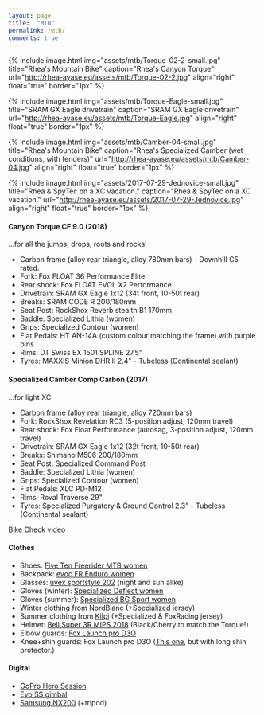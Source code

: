 ```yaml
---
layout: page
title:  "MTB"
permalink: /mtb/
comments: true
---
```

{% include image.html
  img="assets/mtb/Torque-02-2-small.jpg"
  title="Rhea's Mountain Bike"
  caption="Rhea's Canyon Torque"
  url="http://rhea-ayase.eu/assets/mtb/Torque-02-2.jpg"
  align="right"
  float="true"
  border="1px"
%}

{% include image.html
  img="assets/mtb/Torque-Eagle-small.jpg"
  title="SRAM GX Eagle drivetrain"
  caption="SRAM GX Eagle drivetrain"
  url="http://rhea-ayase.eu/assets/mtb/Torque-Eagle.jpg"
  align="right"
  float="true"
  border="1px"
%}

{% include image.html
  img="assets/mtb/Camber-04-small.jpg"
  title="Rhea's Mountain Bike"
  caption="Rhea's Specialized Camber (wet conditions, with fenders)"
  url="http://rhea-ayase.eu/assets/mtb/Camber-04.jpg"
  align="right"
  float="true"
  border="1px"
%}

{% include image.html
  img="assets/2017-07-29-Jednovice-small.jpg"
  title="Rhea & SpyTec on a XC vacation."
  caption="Rhea & SpyTec on a XC vacation."
  url="http://rhea-ayase.eu/assets/2017-07-29-Jednovice.jpg"
  align="right"
  float="true"
  border="1px"
%}

#### Canyon Torque CF 9.0 (2018)
...for all the jumps, drops, roots and rocks!

* Carbon frame (alloy rear triangle, alloy 780mm bars) - Downhill C5 rated.
* Fork: Fox FLOAT 36 Performance Elite
* Rear shock: Fox FLOAT EVOL X2 Performance
* Drivetrain: SRAM GX Eagle 1x12 (34t front, 10-50t rear)
* Breaks: SRAM CODE R 200/180mm
* Seat Post: RockShox Reverb stealth B1 170mm
* Saddle: Specialized Lithia (women)
* Grips: Specialized Contour (women)
* Flat Pedals: HT AN-14A (custom colour matching the frame) with purple pins
* Rims: DT Swiss EX 1501 SPLINE 27.5"
* Tyres: MAXXIS Minion DHR II 2.4" - Tubeless (Continental sealant)


#### Specialized Camber Comp Carbon (2017)
...for light XC

* Carbon frame (alloy rear triangle, alloy 720mm bars)
* Fork: RockShox Revelation RC3 (5-position adjust, 120mm travel)
* Rear shock: Fox Float Performance (autosag, 3-position adjust, 120mm travel)
* Drivetrain: SRAM GX Eagle 1x12 (32t front, 10-50t rear)
* Breaks: Shimano M506 200/180mm
* Seat Post: Specialized Command Post
* Saddle: Specialized Lithia (women)
* Grips: Specialized Contour (women)
* Flat Pedals: XLC PD-M12
* Rims: Roval Traverse 29"
* Tyres: Specialized Purgatory & Ground Control 2.3" - Tubeless (Continental sealant)

[Bike Check video](https://www.youtube.com/watch?v=hZyzFQP1Rb8)

#### Clothes

* Shoes: [Five Ten Freerider MTB women](http://www.fiveten.com/us/freerider-womens-black-berry)
* Backpack: [evoc FR Enduro women](https://www.evocsports.com/products/backpacks/fr-enduro-women-16l)
* Glasses: [uvex sportstyle 202](https://www.uvex-sports.com/en/eyewear/sports-eyewear/uvex-sportstyle-202-small-v-grey-mat/) (night and sun alike)
* Gloves (winter): [Specialized Deflect women](https://www.specialized.com/us/en/womens-deflect-gloves/p/131692)
* Gloves (summer): [Specialized BG Sport women](https://www.specialized.com/us/en/womens-body-geometry-sport-gloves/p/131415)
* Winter clothing from [NordBlanc](https://www.nordblanc.com/) (+Specialized jersey)
* Summer clothing from [Kilpi](https://www.kilpisports.com/en) (+Specialized & FoxRacing jersey)
* Helmet: [Bell Super 3R MIPS 2018](https://www.bellhelmets.com/en_eu/super-3r-mips-equipped-1) (Black/Cherry to match the Torque!)
* Elbow guards: [Fox Launch pro D3O](https://www.foxracing.com/launch-pro-d3o-elbow-guards/18495.html)
* Knee+shin guards: Fox Launch pro D3O ([This one](https://www.foxracing.com/launch-pro-d3o-knee-guards/18493.html), but with long shin protector.)

#### Digital

* [GoPro Hero Session](https://shop.gopro.com/EMEA/cameras/hero-session/CHDHS-102-master.html)
* [Evo SS gimbal](https://www.evogimbals.com/products/evo-ss-3-axis-wearable-gimbal-for-gopro-hero-session-hero5-cameras)
* [Samsung NX200](http://www.samsung.com/hk_en/cameras/nx200/) (+tripod)

